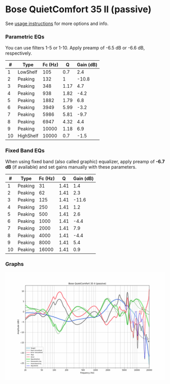# Bose QuietComfort 35 II (passive)
See [usage instructions](https://github.com/jaakkopasanen/AutoEq#usage) for more options and info.

### Parametric EQs
You can use filters 1-5 or 1-10. Apply preamp of -6.5 dB or -6.6 dB, respectively.

|   # | Type      |   Fc (Hz) |    Q |   Gain (dB) |
|-----|-----------|-----------|------|-------------|
|   1 | LowShelf  |       105 | 0.7  |         2.4 |
|   2 | Peaking   |       132 | 1    |       -10.8 |
|   3 | Peaking   |       348 | 1.17 |         4.7 |
|   4 | Peaking   |       938 | 1.82 |        -4.2 |
|   5 | Peaking   |      1882 | 1.79 |         6.8 |
|   6 | Peaking   |      3949 | 5.99 |        -3.2 |
|   7 | Peaking   |      5986 | 5.81 |        -9.7 |
|   8 | Peaking   |      6947 | 4.32 |         4.4 |
|   9 | Peaking   |     10000 | 1.18 |         6.9 |
|  10 | HighShelf |     10000 | 0.7  |        -1.5 |

### Fixed Band EQs
When using fixed band (also called graphic) equalizer, apply preamp of **-6.7 dB** (if available) and set gains manually with these parameters.

|   # | Type    |   Fc (Hz) |    Q |   Gain (dB) |
|-----|---------|-----------|------|-------------|
|   1 | Peaking |        31 | 1.41 |         1.4 |
|   2 | Peaking |        62 | 1.41 |         2.3 |
|   3 | Peaking |       125 | 1.41 |       -11.6 |
|   4 | Peaking |       250 | 1.41 |         1.2 |
|   5 | Peaking |       500 | 1.41 |         2.6 |
|   6 | Peaking |      1000 | 1.41 |        -4.4 |
|   7 | Peaking |      2000 | 1.41 |         7.9 |
|   8 | Peaking |      4000 | 1.41 |        -4.4 |
|   9 | Peaking |      8000 | 1.41 |         5.4 |
|  10 | Peaking |     16000 | 1.41 |         0.9 |

### Graphs
![](./Bose%20QuietComfort%2035%20II%20(passive).png)
